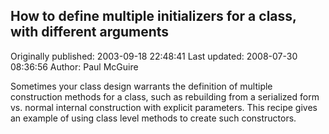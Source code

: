 ## How to define multiple initializers for a class, with different arguments

Originally published: 2003-09-18 22:48:41
Last updated: 2008-07-30 08:36:56
Author: Paul McGuire

Sometimes your class design warrants the definition of multiple construction methods for a class, such as rebuilding from a serialized form vs. normal internal construction with explicit parameters.  This recipe gives an example of using class level methods to create such constructors.